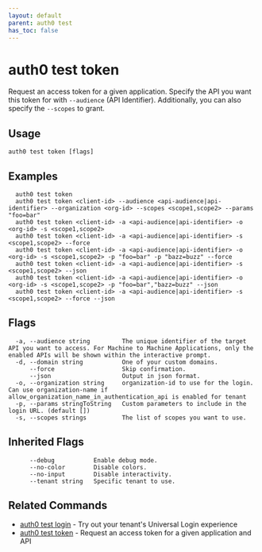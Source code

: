 ```yaml
---
layout: default
parent: auth0 test
has_toc: false
---
```

# auth0 test token

Request an access token for a given application. Specify the API you want this token for with `--audience` (API Identifier). Additionally, you can also specify the `--scopes` to grant.

## Usage
```
auth0 test token [flags]
```

## Examples

```
  auth0 test token
  auth0 test token <client-id> --audience <api-audience|api-identifier> --organization <org-id> --scopes <scope1,scope2> --params "foo=bar"
  auth0 test token <client-id> -a <api-audience|api-identifier> -o <org-id> -s <scope1,scope2>
  auth0 test token <client-id> -a <api-audience|api-identifier> -s <scope1,scope2> --force
  auth0 test token <client-id> -a <api-audience|api-identifier> -o <org-id> -s <scope1,scope2> -p "foo=bar" -p "bazz=buzz" --force
  auth0 test token <client-id> -a <api-audience|api-identifier> -s <scope1,scope2> --json
  auth0 test token <client-id> -a <api-audience|api-identifier> -o <org-id> -s <scope1,scope2> -p "foo=bar","bazz=buzz" --json
  auth0 test token <client-id> -a <api-audience|api-identifier> -s <scope1,scope2> --force --json
```


## Flags

```
  -a, --audience string         The unique identifier of the target API you want to access. For Machine to Machine Applications, only the enabled APIs will be shown within the interactive prompt.
  -d, --domain string           One of your custom domains.
      --force                   Skip confirmation.
      --json                    Output in json format.
  -o, --organization string     organization-id to use for the login. Can use organization-name if allow_organization_name_in_authentication_api is enabled for tenant
  -p, --params stringToString   Custom parameters to include in the login URL. (default [])
  -s, --scopes strings          The list of scopes you want to use.
```


## Inherited Flags

```
      --debug           Enable debug mode.
      --no-color        Disable colors.
      --no-input        Disable interactivity.
      --tenant string   Specific tenant to use.
```


## Related Commands

- [auth0 test login](auth0_test_login.md) - Try out your tenant's Universal Login experience
- [auth0 test token](auth0_test_token.md) - Request an access token for a given application and API


